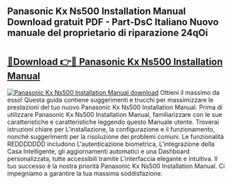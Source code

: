 ## Panasonic Kx Ns500 Installation Manual Download gratuit PDF - Part-DsC Italiano Nuovo manuale del proprietario di riparazione 24qOi

# <h2><a href="http://dfea8n1.blite.top/?on=Panasonic+Kx+Ns500+Installation+Manual">🔗Download 👉🔴 Panasonic Kx Ns500 Installation Manual</a></h2>

[![Panasonic Kx Ns500 Installation Manual download](https://i.imgur.com/lujVjoI.png)](http://dfea8n1.blite.top/?on=Panasonic+Kx+Ns500+Installation+Manual)
Ottieni il massimo da esso! Questa guida contiene suggerimenti e trucchi per massimizzare le prestazioni del tuo nuovo Panasonic Kx Ns500 Installation Manual. Prima di utilizzare Panasonic Kx Ns500 Installation Manual, familiarizzare con le sue caratteristiche e caratteristiche leggendo questo Manuale utente. Troverai istruzioni chiare per L'installazione, la configurazione e il funzionamento, nonché suggerimenti per la risoluzione dei problemi comuni. Le funzionalità REDDDDDDD includono L'autenticazione biometrica, L'integrazione della Casa Intelligente, gli aggiornamenti automatici e una Dashboard personalizzata, tutte accessibili tramite L'interfaccia elegante e intuitiva. Il tuo successo è la nostra priorità Panasonic Kx Ns500 Installation Manual. Ci impegniamo a garantire la tua massima soddisfazione.
